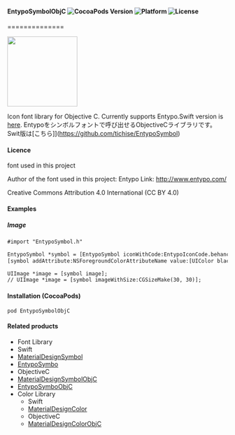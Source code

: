 #### EntypoSymbolObjC ![CocoaPods Version](https://img.shields.io/cocoapods/v/EntypoSymbolObjC.svg?style=flat) ![Platform](https://img.shields.io/cocoapods/p/EntypoSymbol.svg?style=flat) ![License](https://img.shields.io/cocoapods/l/EntypoSymbolObjC.svg?style=flat)
==============

<img src="https://s3.amazonaws.com/cocoacontrols_production/uploads/control_image/image/6377/_____.png" width="160px">

Icon font library for Objective C. Currently supports Entypo.Swift version is [here](https://github.com/tichise/EntypoSymbol).
Entypoをシンボルフォントで呼び出せるObjectiveCライブラリです。Swit版は[こちら]](https://github.com/tichise/EntypoSymbol)

#### Licence
font used in this project

Author of the font used in this  project: Entypo
Link: http://www.entypo.com/

Creative Commons Attribution 4.0 International (CC BY 4.0)

#### Examples

##### Image

```html
#import "EntypoSymbol.h"

EntypoSymbol *symbol = [EntypoSymbol iconWithCode:EntypoIconCode.behance fontSize:30.f];
[symbol addAttribute:NSForegroundColorAttributeName value:[UIColor blackColor]];

UIImage *image = [symbol image];
// UIImage *image = [symbol imageWithSize:CGSizeMake(30, 30)];
```

#### Installation (CocoaPods)
`pod EntypoSymbolObjC`

#### Related products

- Font Library
 - Swift
  - [MaterialDesignSymbol](https://github.com/tichise/MaterialDesignSymbol)
  - [EntypoSymbo](https://github.com/tichise/EntypoSymbol)
 - ObjectiveC
  - [MaterialDesignSymbolObjC](https://github.com/tichise/MaterialDesignSymbolObjC)
  - [EntypoSymboObjC](https://github.com/tichise/EntypoSymbolObjC)
- Color Library
  - Swift
   - [MaterialDesignColor](https://github.com/tichise/MaterialDesignColor)
  - ObjectiveC
   - [MaterialDesignColorObjC](https://github.com/tichise/MaterialDesignColorObjC)
